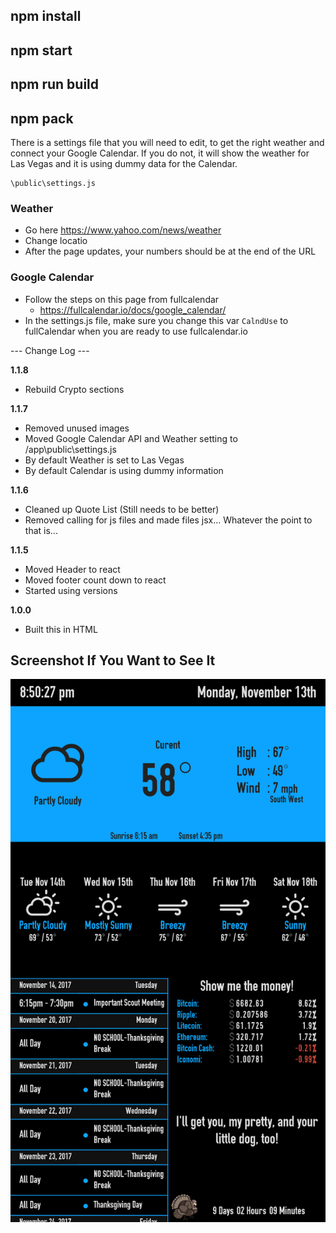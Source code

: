 ## npm install
## npm start
## npm run build 
## npm pack

There is a settings file that you will need to edit, to get the right weather and connect your Google Calendar.  If you do not, it will show the weather for Las Vegas and it is using dummy data for the Calendar.

```
\public\settings.js
```

### Weather 
* Go here https://www.yahoo.com/news/weather
* Change locatio 
* After the page updates, your numbers should be at the end of the URL 

### Google Calendar
* Follow the steps on this page from fullcalendar
	* https://fullcalendar.io/docs/google_calendar/ 
* In the settings.js file, make sure you change this var ```CalndUse``` to fullCalendar when you are ready to use fullcalendar.io




--- Change Log ---

**1.1.8**
* Rebuild Crypto sections 

**1.1.7**
* Removed unused images 
* Moved Google Calendar API and Weather setting to /app\public\settings.js
 * By default Weather is set to Las Vegas
 * By default Calendar is using dummy information 

**1.1.6**
* Cleaned up Quote List (Still needs to be better)
* Removed calling for js files and made files jsx... Whatever the point to that is...

**1.1.5**
* Moved Header to react 
* Moved footer count down to react 
* Started using versions 


**1.0.0**
* Built this in HTML 



## Screenshot If You Want to See It
![Alt text](/public/assets/img/screenshot.png)


